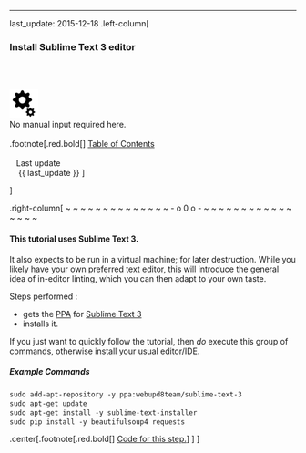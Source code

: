 ---
last_update: 2015-12-18
 .left-column[
  ### Install Sublime Text 3 editor
  <br /><br /><div class='input_type_indicator'><img src='./fragments/loader.png' /><br />No manual input required here.</div><br />
.footnote[.red.bold[] [
Table of Contents](./)
<br />
<br />&nbsp; &nbsp;Last update
<br />&nbsp; &nbsp; {{ last_update  }}
]
<!-- H -->]
.right-column[
~ ~ ~ ~ ~ ~ ~ ~ ~ ~ ~ ~ ~ ~ - o 0 o - ~ ~ ~ ~ ~ ~ ~ ~ ~ ~ ~ ~ ~ ~ ~ ~

#### This tutorial uses Sublime Text 3.

It also expects to be run in a virtual machine; for later destruction.  While you likely have your own preferred text editor, this will introduce the general idea of in-editor linting, which you can then adapt to your own taste.
 
Steps performed :
 - gets the <a href='https://en.wikipedia.org/wiki/Personal_Package_Archive' target='_blank'>PPA</a> for <a href='http://www.sublimetext.com/3' target='_blank'>Sublime Text 3</a>
 - installs it. 
 
If you just want to quickly follow the tutorial, then *do* execute this group of commands, otherwise install your usual editor/IDE.

##### Example Commands
```terminal
sudo add-apt-repository -y ppa:webupd8team/sublime-text-3
sudo apt-get update
sudo apt-get install -y sublime-text-installer
sudo pip install -y beautifulsoup4 requests
```

<!-- B -->
.center[.footnote[.red.bold[] <a href="https://github.com/martinhbramwell/Meteor-CI-Tutorial/blob/master/Tutorial01_PrepareTheMachine/PrepareTheMachine_functions.sh#L316" target="_blank">Code for this step.</a>] ]
]
